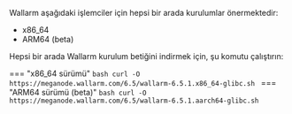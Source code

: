 Wallarm aşağıdaki işlemciler için hepsi bir arada kurulumlar önermektedir:

* x86_64
* ARM64 (beta)

Hepsi bir arada Wallarm kurulum betiğini indirmek için, şu komutu çalıştırın:

=== "x86_64 sürümü"
    ```bash
    curl -O https://meganode.wallarm.com/6.5/wallarm-6.5.1.x86_64-glibc.sh
    ```
=== "ARM64 sürümü (beta)"
    ```bash
    curl -O https://meganode.wallarm.com/6.5/wallarm-6.5.1.aarch64-glibc.sh
    ```